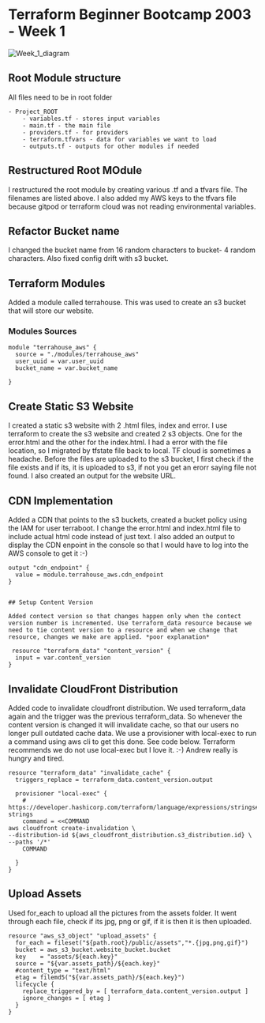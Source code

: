 

# Terraform Beginner Bootcamp 2003 - Week 1


![Week_1_diagram](https://github.com/rondrae/terraform-beginner-bootcamp-2023/assets/18177131/bcb40344-4e09-460f-a243-8490f16b5e97)


## Root Module structure

All files need to be in root folder

```
- Project_ROOT
    - variables.tf - stores input variables
    - main.tf - the main file
    - providers.tf - for providers
    - terraform.tfvars - data for variables we want to load
    - outputs.tf - outputs for other modules if needed
```

## Restructured Root MOdule

I restructured the root module by creating various .tf and a tfvars file. The filenames are listed above. I also added my AWS keys to the tfvars file because gitpod or terraform cloud was not reading environmental variables.

## Refactor Bucket name

I changed the bucket name from 16 random characters to bucket- 4 random characters. Also fixed config drift with s3 bucket.

## Terraform Modules

Added a module called terrahouse. This was used to create an s3 bucket that will store our website.

### Modules Sources 

``` 
module "terrahouse_aws" {
  source = "./modules/terrahouse_aws"
  user_uuid = var.user_uuid
  bucket_name = var.bucket_name

}

```


## Create Static S3 Website

I created a static s3 website with 2 .html files, index and error. I use terraform to create the s3 website and created 2 s3 objects. One for the error.html and the other for the index.html. I had a error with the file location, so I migrated by tfstate file back to local. TF cloud is sometimes a headache. Before the files are uploaded to the s3 bucket, I first check if the file exists and if its, it is uploaded to s3, if not you get an erorr saying file not found. I also created an output for the website URL.


## CDN Implementation

Added a CDN that points to the s3 buckets, created a bucket policy using the IAM for user terraboot. I change the error.html and index.html file to include actual html code instead of just text.
I also added an output to display the CDN enpoint in the console so that I would have to log into the AWS console to get it :-)

``` 
output "cdn_endpoint" {
  value = module.terrahouse_aws.cdn_endpoint
} 


## Setup Content Version

Added contect version so that changes happen only when the contect version number is incremented. Use terraform_data resource because we need to tie content version to a resource and when we change that resource, changes we make are applied. *poor explanation*

 resource "terraform_data" "content_version" {
  input = var.content_version  
} 

```
## Invalidate CloudFront Distribution

Added code to invalidate cloudfront distribution. We used terraform_data again and the trigger was the previous terraform_data. So whenever the content version is changed it will invalidate cache, so that our users no longer pull outdated cache data. We use a provisioner with local-exec to run a command using aws cli to get this done. See code below. Terraform recommends we do not use local-exec but I love it. :-) Andrew really is hungry and tired.

```
resource "terraform_data" "invalidate_cache" {
  triggers_replace = terraform_data.content_version.output

  provisioner "local-exec" {
    # https://developer.hashicorp.com/terraform/language/expressions/strings#heredoc-strings
    command = <<COMMAND
aws cloudfront create-invalidation \
--distribution-id ${aws_cloudfront_distribution.s3_distribution.id} \
--paths '/*'
    COMMAND

  }
}

```

## Upload Assets

Used for_each to upload all the pictures from the assets folder. It  went through each file, check if its jpg, png or gif, if it is then it is then uploaded.
```
resource "aws_s3_object" "upload_assets" {
  for_each = fileset("${path.root}/public/assets","*.{jpg,png,gif}")
  bucket = aws_s3_bucket.website_bucket.bucket
  key    = "assets/${each.key}"
  source = "${var.assets_path}/${each.key}"
  #content_type = "text/html"
  etag = filemd5("${var.assets_path}/${each.key}")
  lifecycle {
    replace_triggered_by = [ terraform_data.content_version.output ]
    ignore_changes = [ etag ]
  }
}

```
